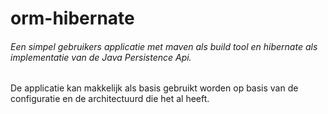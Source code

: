 # orm-hibernate

###### Een simpel gebruikers applicatie met maven als build tool en hibernate als implementatie van de Java Persistence Api.

De applicatie kan makkelijk als basis gebruikt worden op basis van de configuratie en de architectuurd die het al heeft.

